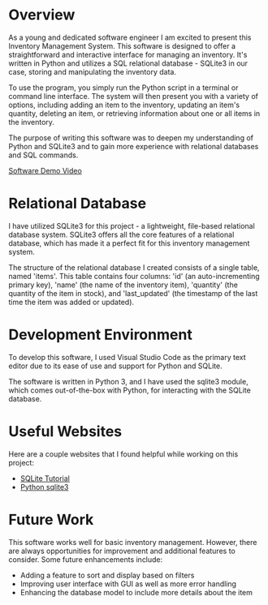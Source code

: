 # Overview

As a young and dedicated software engineer I am excited to present this Inventory Management System. This software is designed to offer a straightforward and interactive interface for managing an inventory. It's written in Python and utilizes a SQL relational database - SQLite3 in our case, storing and manipulating the inventory data.

To use the program, you simply run the Python script in a terminal or command line interface. The system will then present you with a variety of options, including adding an item to the inventory, updating an item's quantity, deleting an item, or retrieving information about one or all items in the inventory.

The purpose of writing this software was to deepen my understanding of Python and SQLite3 and to gain more experience with relational databases and SQL commands.

[Software Demo Video](https://www.youtube.com/watch?v=IqYMLZF-jMs)

# Relational Database

I have utilized SQLite3 for this project - a lightweight, file-based relational database system. SQLite3 offers all the core features of a relational database, which has made it a perfect fit for this inventory management system.

The structure of the relational database I created consists of a single table, named 'items'. This table contains four columns: 'id' (an auto-incrementing primary key), 'name' (the name of the inventory item), 'quantity' (the quantity of the item in stock), and 'last_updated' (the timestamp of the last time the item was added or updated).

# Development Environment

To develop this software, I used Visual Studio Code as the primary text editor due to its ease of use and support for Python and SQLite.

The software is written in Python 3, and I have used the sqlite3 module, which comes out-of-the-box with Python, for interacting with the SQLite database. 

# Useful Websites

Here are a couple websites that I found helpful while working on this project:

- [SQLite Tutorial](https://www.sqlitetutorial.net/)
- [Python sqlite3](https://docs.python.org/3/library/sqlite3.html)

# Future Work

This software works well for basic inventory management. However, there are always opportunities for improvement and additional features to consider. Some future enhancements include:

- Adding a feature to sort and display based on filters
- Improving user interface with GUI as well as more error handling
- Enhancing the database model to include more details about the item 
